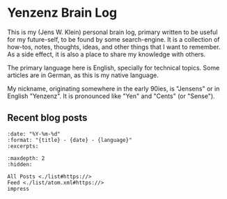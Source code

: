 # Yenzenz Brain Log

This is my (Jens W. Klein) personal brain log, primary written to be useful for my future-self, to be found by some search-engine.
It is a collection of how-tos, notes, thoughts, ideas, and other things that I want to remember.
As a side effect, it is also a place to share my knowledge with others.

The primary language here is English, specially for technical topics.
Some articles are in German, as this is my native language.

My nickname, originating somewhere in the early 90ies, is "Jensens" or in English "Yenzenz".
It is pronounced like "Yen" and "Cents" (or "Sense").

## Recent blog posts

```{postlist} 10
:date: "%Y-%m-%d"
:format: "{title} - {date} - {language}"
:excerpts:
```

```{toctree}
:maxdepth: 2
:hidden:

All Posts <./list#https://>
Feed <./list/atom.xml#https://>
impress
```
